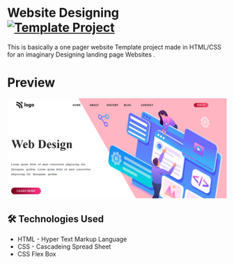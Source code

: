 #  Website Designing [![Template Project](https://img.shields.io/badge/Template-Project-red)](http://www.gnu.org/licenses/a )   

This is basically a one pager website Template project made in HTML/CSS for an imaginary Designing landing page Websites .



# Preview
 ![Developer landing page](images/thambnail.png)

## 🛠 Technologies Used
  - HTML - Hyper Text Markup Language
  - CSS - Cascadeing Spread Sheet
  - CSS Flex Box
 
 
 
 

